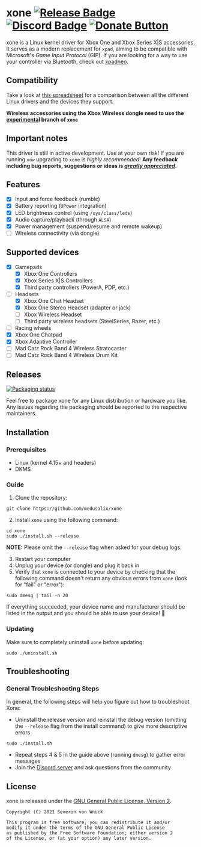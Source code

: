 # xone [![Release Badge](https://img.shields.io/github/v/release/medusalix/xone?logo=github)](https://github.com/medusalix/xone/releases/latest) [![Discord Badge](https://img.shields.io/discord/733964971842732042?label=discord&logo=discord)](https://discord.gg/FDQxwWk) [![Donate Button](https://www.paypalobjects.com/en_US/i/btn/btn_donate_SM.gif)](https://www.paypal.com/donate?hosted_button_id=BWUECKFDNY446)

xone is a Linux kernel driver for Xbox One and Xbox Series X|S accessories. It serves as a modern replacement for `xpad`, aiming to be compatible with Microsoft's *Game Input Protocol* (GIP).
If you are looking for a way to use your controller via Bluetooth, check out [xpadneo](https://github.com/atar-axis/xpadneo).

## Compatibility

Take a look at [this spreadsheet](https://docs.google.com/spreadsheets/d/1fVGtqHTo9PRdmFVgEjmWuJIjuYEE_OziktNifFZIEgg) for a comparison between all the different Linux drivers and the devices they support.

**Wireless accessories using the Xbox Wireless dongle need to use the [experimental](https://github.com/medusalix/xone/tree/experimental) branch of `xone`**

## Important notes

This driver is still in active development. Use at your own risk!
If you are running `xow` upgrading to `xone` is *highly recommended*!
**Any feedback including bug reports, suggestions or ideas is [*greatly appreciated*](https://discord.gg/FDQxwWk).**

## Features

- [x] Input and force feedback (rumble)
- [x] Battery reporting (`UPower` integration)
- [x] LED brightness control (using `/sys/class/leds`)
- [x] Audio capture/playback (through `ALSA`)
- [x] Power management (suspend/resume and remote wakeup)
- [ ] Wireless connectivity (via dongle)

## Supported devices

- [x] Gamepads
    - [x] Xbox One Controllers
    - [x] Xbox Series X|S Controllers
    - [x] Third party controllers (PowerA, PDP, etc.)
- [ ] Headsets
    - [x] Xbox One Chat Headset
    - [x] Xbox One Stereo Headset (adapter or jack)
    - [ ] Xbox Wireless Headset
    - [ ] Third party wireless headsets (SteelSeries, Razer, etc.)
- [ ] Racing wheels
- [x] Xbox One Chatpad
- [x] Xbox Adaptive Controller
- [ ] Mad Catz Rock Band 4 Wireless Stratocaster
- [ ] Mad Catz Rock Band 4 Wireless Drum Kit

## Releases

[![Packaging status](https://repology.org/badge/vertical-allrepos/xone.svg)](https://repology.org/project/xone/versions)

Feel free to package xone for any Linux distribution or hardware you like.
Any issues regarding the packaging should be reported to the respective maintainers.

## Installation

### Prerequisites

- Linux (kernel 4.15+ and headers)
- DKMS

### Guide

1. Clone the repository:

```
git clone https://github.com/medusalix/xone
```

2. Install `xone` using the following command:

```
cd xone
sudo ./install.sh --release
```

**NOTE:** Please omit the `--release` flag when asked for your debug logs.

3. Restart your computer
4. Unplug your device (or dongle) and plug it back in
5. Verify that `xone` is connected to your device by checking that the following command doesn't return any obvious errors from `xone` (look for "fail" or "error"):

```
sudo dmesg | tail -n 20
```

If everything succeeded, your device name and manufacturer should be listed in the output and you should be able to use your device! 🥳

### Updating

Make sure to completely uninstall `xone` before updating:

```
sudo ./uninstall.sh
```

## Troubleshooting

### General Troubleshooting Steps

In general, the following steps will help you figure out how to troubleshoot Xone:
- Uninstall the release version and reinstall the debug version (omitting the `--release` flag from the install command) to give more descriptive errors
```
sudo ./install.sh
```
- Repeat steps 4 & 5 in the guide above (running `dmesg`) to gather error messages
- Join the [Discord server](https://discord.gg/FDQxwWk) and ask questions from the community

## License

xone is released under the [GNU General Public License, Version 2](LICENSE).

```
Copyright (C) 2021 Severin von Wnuck

This program is free software; you can redistribute it and/or
modify it under the terms of the GNU General Public License
as published by the Free Software Foundation; either version 2
of the License, or (at your option) any later version.
```
